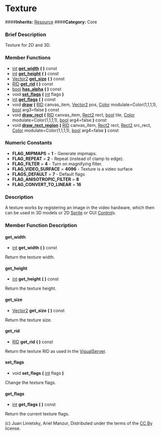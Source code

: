 #  Texture  
####**Inherits:** [Resource](class_resource)
####**Category:** Core

###  Brief Description  
Texture for 2D and 3D.

###  Member Functions 
  * [int](class_int)  **[get&#95;width](#get_width)**  **(** **)** const
  * [int](class_int)  **[get&#95;height](#get_height)**  **(** **)** const
  * [Vector2](class_vector2)  **[get&#95;size](#get_size)**  **(** **)** const
  * [RID](class_rid)  **[get&#95;rid](#get_rid)**  **(** **)** const
  * [bool](class_bool)  **[has&#95;alpha](#has_alpha)**  **(** **)** const
  * void  **[set&#95;flags](#set_flags)**  **(** [int](class_int) flags  **)**
  * [int](class_int)  **[get&#95;flags](#get_flags)**  **(** **)** const
  * void  **[draw](#draw)**  **(** [RID](class_rid) canvas_item, [Vector2](class_vector2) pos, [Color](class_color) modulate=Color(1,1,1,1), [bool](class_bool) arg3=false  **)** const
  * void  **[draw&#95;rect](#draw_rect)**  **(** [RID](class_rid) canvas_item, [Rect2](class_rect2) rect, [bool](class_bool) tile, [Color](class_color) modulate=Color(1,1,1,1), [bool](class_bool) arg4=false  **)** const
  * void  **[draw&#95;rect&#95;region](#draw_rect_region)**  **(** [RID](class_rid) canvas_item, [Rect2](class_rect2) rect, [Rect2](class_rect2) src_rect, [Color](class_color) modulate=Color(1,1,1,1), [bool](class_bool) arg4=false  **)** const

###  Numeric Constants  
  * **FLAG_MIPMAPS** = **1** - Generate mipmaps.
  * **FLAG_REPEAT** = **2** - Repeat (instead of clamp to edge).
  * **FLAG_FILTER** = **4** - Turn on magnifying filter.
  * **FLAG_VIDEO_SURFACE** = **4096** - Texture is a video surface
  * **FLAGS_DEFAULT** = **7** - Default flags
  * **FLAG_ANISOTROPIC_FILTER** = **8**
  * **FLAG_CONVERT_TO_LINEAR** = **16**

###  Description  
A texture works by registering an image in the video hardware, which then can be used in 3D models or 2D [Sprite](class_sprite) or GUI [Control](class_control)s.

###  Member Function Description  

#### <a name="get_width">get_width</a>
  * [int](class_int)  **get&#95;width**  **(** **)** const

Return the texture width.

#### <a name="get_height">get_height</a>
  * [int](class_int)  **get&#95;height**  **(** **)** const

Return the texture height.

#### <a name="get_size">get_size</a>
  * [Vector2](class_vector2)  **get&#95;size**  **(** **)** const

Return the texture size.

#### <a name="get_rid">get_rid</a>
  * [RID](class_rid)  **get&#95;rid**  **(** **)** const

Return the texture RID as used in the [VisualServer](class_visualserver).

#### <a name="set_flags">set_flags</a>
  * void  **set&#95;flags**  **(** [int](class_int) flags  **)**

Change the texture flags.

#### <a name="get_flags">get_flags</a>
  * [int](class_int)  **get&#95;flags**  **(** **)** const

Return the current texture flags.


(c) Juan Linietsky, Ariel Manzur, Distributed under the terms of the [CC By](https://creativecommons.org/licenses/by/3.0/legalcode) license.
